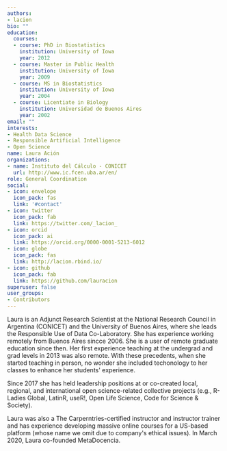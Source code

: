 ```yaml
---
authors:
- lacion
bio: ""
education:
  courses:
  - course: PhD in Biostatistics
    institution: University of Iowa
    year: 2012
  - course: Master in Public Health
    institution: University of Iowa
    year: 2009
  - course: MS in Biostatistics
    institution: University of Iowa
    year: 2004
  - course: Licentiate in Biology
    institution: Universidad de Buenos Aires
    year: 2002
email: ""
interests:
- Health Data Science
- Responsible Artificial Intelligence
- Open Science
name: Laura Ación
organizations:
- name: Instituto del Cálculo - CONICET
  url: http://www.ic.fcen.uba.ar/en/
role: General Coordination
social:
- icon: envelope
  icon_pack: fas
  link: '#contact'
- icon: twitter
  icon_pack: fab
  link: https://twitter.com/_lacion_
- icon: orcid
  icon_pack: ai
  link: https://orcid.org/0000-0001-5213-6012
- icon: globe
  icon_pack: fas
  link: http://lacion.rbind.io/
- icon: github
  icon_pack: fab
  link: https://github.com/lauracion
superuser: false
user_groups:
- Contributors
---
```


Laura is an Adjunct Research Scientist at the National Research Council in Argentina (CONICET) and the University of Buenos Aires, where she leads the Responsible Use of Data Co-Laboratory. She has experience working remotely from Buenos Aires sincce 2006. She is a user of remote graduate education since then. Her first experience teaching at the undergrad and grad levels in 2013 was also remote. With these precedents, when she started teaching in person, no wonder she included techonology to her classes to enhance her students' experience.

Since 2017 she has held leadership positions at or co-created local, regional, and international open science-related collective projects (e.g., R-Ladies Global, LatinR, useR!, Open Life Science, Code for Science & Society).

Laura was also a The Carperntries-certified instructor and instructor trainer and has experience developing massive online courses for a US-based platform (whose name we omit due to company's ethical issues). In March 2020, Laura co-founded MetaDocencia.

